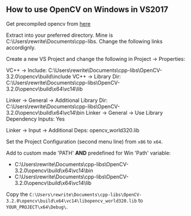 ## How to use OpenCV on Windows in VS2017

Get precompiled opencv from [here](https://sourceforge.net/projects/opencvlibrary/files/opencv-win/)

Extract into your preferred directory. Mine is C:\Users\rewrite\Documents\cpp-libs. Change the following links accordignly.

Create a new VS Project and change the following in Project -> Properties:

VC++ -> Include: C:\Users\rewrite\Documents\cpp-libs\OpenCV-3.2.0\opencv\build\include
VC++ -> Library Dir: C:\Users\rewrite\Documents\cpp-libs\OpenCV-3.2.0\opencv\build\x64\vc14\lib

Linker -> General -> Additional Library Dir: C:\Users\rewrite\Documents\cpp-libs\OpenCV-3.2.0\opencv\build\x64\vc14\bin
Linker -> General -> Use Library Dependency Inputs: Yes

Linker -> Input -> Additional Deps: opencv_world320.lib

Set the Project Configuration (second menu line) from `x86` to `x64`.

Add to custom made 'PATH' **AND** predefined for Win 'Path' variable:
  * C:\Users\rewrite\Documents\cpp-libs\OpenCV-3.2.0\opencv\build\x64\vc14\bin
  * C:\Users\rewrite\Documents\cpp-libs\OpenCV-3.2.0\opencv\build\x64\vc14\lib

Copy the `C:\Users\rewrite\Documents\cpp-libs\OpenCV-3.2.0\opencv\build\x64\vc14\libopencv_world320.lib` to `YOUR_PROJECT\x64\Debug\`.